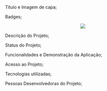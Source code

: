 Título e Imagem de capa;

Badges;

<p align="center">
<img src="http://img.shields.io/static/v1?label=STATUS&message=EM%20DESENVOLVIMENTO&color=GREEN&style=for-the-badge"/>
</p>

Descrição do Projeto;

Status do Projeto;

Funcionalidades e Demonstração da Aplicação;

Acesso ao Projeto;

Tecnologias utilizadas;

Pessoas Desenvolvedoras do Projeto;
